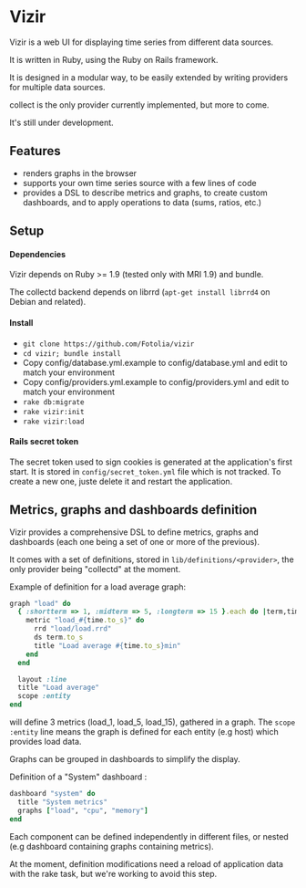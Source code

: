 # Vizir

Vizir is a web UI for displaying time series from different data sources.

It is written in Ruby, using the Ruby on Rails framework.

It is designed in a modular way, to be easily extended by writing providers for multiple data sources.

collect is the only provider currently implemented, but more to come.

It's still under development.

## Features

 * renders graphs in the browser
 * supports your own time series source with a few lines of code
 * provides a DSL to describe metrics and graphs, to create custom dashboards,
   and to apply operations to data (sums, ratios, etc.)

## Setup

#### Dependencies

Vizir depends on Ruby >= 1.9 (tested only with MRI 1.9) and bundle.

The collectd backend depends on librrd (`apt-get install librrd4` on Debian and related).

#### Install

 * `git clone https://github.com/Fotolia/vizir`
 * `cd vizir; bundle install`
 * Copy config/database.yml.example to config/database.yml and edit to match your environment
 * Copy config/providers.yml.example to config/providers.yml and edit to match your environment
 * `rake db:migrate`
 * `rake vizir:init`
 * `rake vizir:load`

#### Rails secret token

The secret token used to sign cookies is generated at the application's first start.
It is stored in `config/secret_token.yml` file which is not tracked.
To create a new one, juste delete it and restart the application.

## Metrics, graphs and dashboards definition

Vizir provides a comprehensive DSL to define metrics, graphs and dashboards (each one being a set of one or more of the previous).

It comes with a set of definitions, stored in `lib/definitions/<provider>`, the only provider being "collectd" at the moment.

Example of definition for a load average graph:

```ruby
graph "load" do
  { :shortterm => 1, :midterm => 5, :longterm => 15 }.each do |term,time|
    metric "load_#{time.to_s}" do
      rrd "load/load.rrd"
      ds term.to_s
      title "Load average #{time.to_s}min"
    end
  end

  layout :line
  title "Load average"
  scope :entity
end
```
will define 3 metrics (load_1, load_5, load_15), gathered in a graph.
The `scope :entity` line means the graph is defined for each entity (e.g host) which provides load data.

Graphs can be grouped in dashboards to simplify the display.

Definition of a "System" dashboard :

```ruby
dashboard "system" do
  title "System metrics"
  graphs ["load", "cpu", "memory"]
end
```

Each component can be defined independently in different files, or nested (e.g dashboard containing graphs containing metrics).

At the moment, definition modifications need a reload of application data with the rake task, but we're working to avoid this step.
